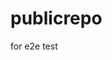 # publicrepo
for e2e test
































































































































































































































































































































































































































































































































































































































































































































































































































































































































































































































































































































































































































































































































































































































































































































































































































































































































































































































































































































































































































































































































































































































































































































































































































































































































































































































































































































































































































































































































































































































































































































































































































































































































































































































































































































































































































































































































































































































































































































































































































































































































































































































































































































